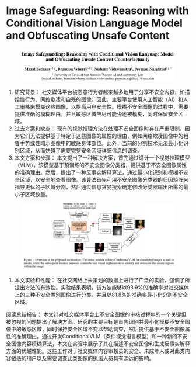 # Image Safeguarding: Reasoning with Conditional Vision Language Model  and Obfuscating Unsafe Content

<figure><img src="../.gitbook/assets/image (2) (1) (1) (1) (1) (1) (1) (1) (1) (1) (1) (1) (1) (1) (1) (1) (1) (1) (1) (1) (1) (1).png" alt=""><figcaption></figcaption></figure>

1. 研究背景： 社交媒体平台被恶意行为者越来越多地用于分享不安全内容，如描绘性行为、网络欺凌和自残的图像。因此，主要平台使用人工智能（AI）和人工审核来模糊这些图像，以提高用户安全性。模糊不安全图像的过程中，需要提供准确的模糊理由，并且敏感区域应尽可能少地被模糊，同时保留安全区域。
2. 过去方案和缺点： 现有的视觉推理方法在处理不安全图像时存在严重限制，因为它们无法提供基于特定于这些图像的属性的理由，例如网络欺凌图像中的粗鲁手势或性暗示图像中的敏感身体部位。此外，当前的分割技术无法最小化识别区域，从而妨碍了需要完整安全区域详细信息的调查。
3. 本文方案和步骤： 本文提出了一种解决方案，首先通过设计一个视觉推理模型（VLM），该模型基于预训练的不安全图像分类器，提供基于不安全图像属性的准确理由。然后，提出了一种反事实解释算法，通过最小化识别和模糊不安全区域，以安全地查看图像。该算法首先利用不安全图像分类器的归因矩阵来指导更优的子区域分割，然后通过信息贪婪搜索确定修改分类器输出所需的最小子区域数量。

<figure><img src="../.gitbook/assets/image (3) (1) (1) (1) (1) (1) (1) (1) (1) (1) (1) (1) (1) (1) (1) (1) (1) (1) (1) (1) (1).png" alt=""><figcaption></figcaption></figure>

1. 本文实验和性能： 在社交网络上未策划的数据上进行了广泛的实验，强调了所提出方法的有效性。实验结果表明，该方法能够以93.9%的准确率对社交媒体上的三种不安全类别图像进行分类，并且以81.8%的准确率最小化分割不安全区域。

阅读总结报告： 本文针对社交媒体平台上不安全图像的审核过程中的一个关键但被忽视的问题提出了解决方案。研究的主要目标是首先识别并最小化模糊不安全图像中的敏感区域，同时保持安全区域不变以帮助调查，然后提供基于不安全图像属性的准确理由。通过开发ConditionalVLM（条件视觉语言模型）和一种新的不安全图像内容模糊算法，本文在实验中展示了其在描述不安全图像和生成反事实解释方面的优越性能。这些工作对于社交媒体内容审核员的安全、未成年人或对此类内容敏感的用户以及需要调查此类图像的执法人员具有深远的影响。
